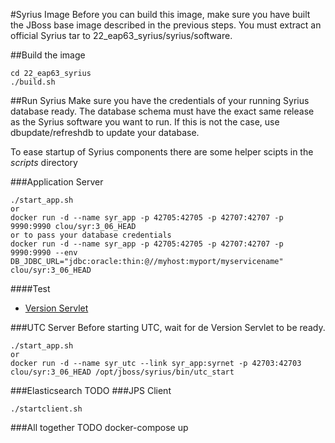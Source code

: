#Syrius Image
Before you can build this image, make sure you have built the JBoss base image described in the previous steps.
You must extract an official Syrius tar to 22_eap63_syrius/syrius/software.

##Build the image
```
cd 22_eap63_syrius
./build.sh
```

##Run Syrius
Make sure you have the credentials of your running Syrius database ready. The database schema must have the exact same release as the Syrius software you want to run. If this is not the case, use dbupdate/refreshdb to update your database.

To ease startup of Syrius components there are some helper scipts in the *scripts* directory

###Application Server
```
./start_app.sh
or
docker run -d --name syr_app -p 42705:42705 -p 42707:42707 -p 9990:9990 clou/syr:3_06_HEAD
or to pass your database credentials
docker run -d --name syr_app -p 42705:42705 -p 42707:42707 -p 9990:9990 --env DB_JDBC_URL="jdbc:oracle:thin:@//myhost:myport/myservicename" clou/syr:3_06_HEAD
```
####Test
- [Version Servlet](localhost:42705/syrius/version)

###UTC Server
Before starting UTC, wait for de Version Servlet to be ready.
```
./start_app.sh
or
docker run -d --name syr_utc --link syr_app:syrnet -p 42703:42703 clou/syr:3_06_HEAD /opt/jboss/syrius/bin/utc_start
```
###Elasticsearch
TODO
###JPS Client
```
./startclient.sh
```
###All together
TODO docker-compose up
